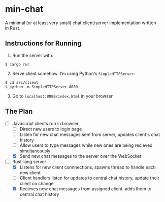 # min-chat
A minimal (or at least very small) chat client/server implementation written in Rust.

## Instructions for Running
1. Run the server with:
  ```shell
  $ cargo run
  ```
  
2. Serve client somehow. I'm using Python's `SimpleHTTPServer`:
  ```shell
  $ cd src/client
  $ python -m SimpleHTTPServer 8080
  ```
  
3. Go to `localhost:8080/index.html` in your browser.

## The Plan
* [ ] Javascript clients run in browser
  * [ ] Direct new users to login page
  * [ ] Listen for new chat messages sent from server, updates client's chat history
  * [ ] Allow users to type messages while new ones are being recieved simultaneously
  * [X] Send new chat messages to the server over the WebSocket
* [ ] Rust-lang server
  * [X] Listens for new client connnections, spawns thread to handle each new client
  * [ ] Client handlers listen for updates to central chat history, update their client on change
  * [X] Recieves new chat messages from assigned client, adds them to central chat history
